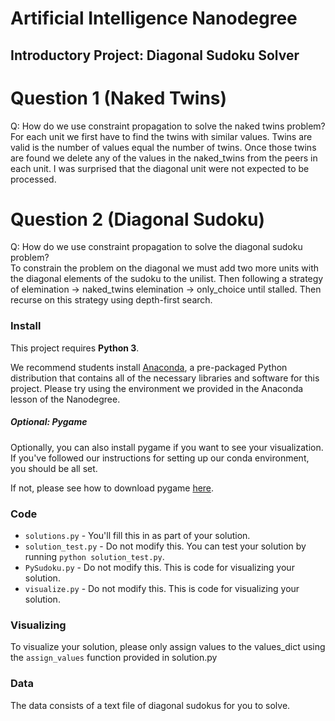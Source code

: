 # Artificial Intelligence Nanodegree
## Introductory Project: Diagonal Sudoku Solver

# Question 1 (Naked Twins)
Q: How do we use constraint propagation to solve the naked twins problem?  
For each unit we first have to find the twins with similar values. Twins are valid is the number of values equal the number of twins.
Once those twins are found we delete any of the values in the naked_twins from the peers in each unit.
I was surprised that the diagonal unit were not expected to be processed.

# Question 2 (Diagonal Sudoku)
Q: How do we use constraint propagation to solve the diagonal sudoku problem?  
To constrain the problem on the diagonal we must add two more units with the diagonal elements of the sudoku to the unilist. Then following a strategy of elemination -> naked_twins elemination -> only_choice until stalled. Then recurse on this strategy using depth-first search.

### Install

This project requires **Python 3**.

We recommend students install [Anaconda](https://www.continuum.io/downloads), a pre-packaged Python distribution that contains all of the necessary libraries and software for this project.
Please try using the environment we provided in the Anaconda lesson of the Nanodegree.

##### Optional: Pygame

Optionally, you can also install pygame if you want to see your visualization. If you've followed our instructions for setting up our conda environment, you should be all set.

If not, please see how to download pygame [here](http://www.pygame.org/download.shtml).

### Code

* `solutions.py` - You'll fill this in as part of your solution.
* `solution_test.py` - Do not modify this. You can test your solution by running `python solution_test.py`.
* `PySudoku.py` - Do not modify this. This is code for visualizing your solution.
* `visualize.py` - Do not modify this. This is code for visualizing your solution.

### Visualizing

To visualize your solution, please only assign values to the values_dict using the ```assign_values``` function provided in solution.py

### Data

The data consists of a text file of diagonal sudokus for you to solve.
